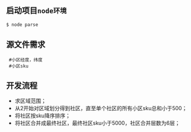 ## 启动项目`node环境`

```bash
$ node parse
```

## 源文件需求
```
 #小区经度，纬度
 #小区sku
```

## 开发流程

- 求区域范围；
- 从2开始对区域划分得到社区，直至单个社区的所有小区sku总和小于500；
- 将社区按sku降序排序；
- 将社区合并成最终社区，最终社区sku小于5000，社区合并层数为6层；